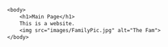 <html>
	<head>
		<title>
			This is a title.
		</title>
	</head>

	<body>
		<h1>Main Page</h1>
		This is a website. 
		<img src="images/FamilyPic.jpg" alt="The Fam">
	</body>
</html>
